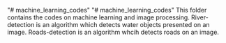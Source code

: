 "# machine_learning_codes" 
"# machine_learning_codes" 
This folder contains the codes on machine learning and image processing. 
River-detection is an algorithm which detects water objects presented on an image. 
Roads-detection is an algorithm whcih detects roads on an image.
